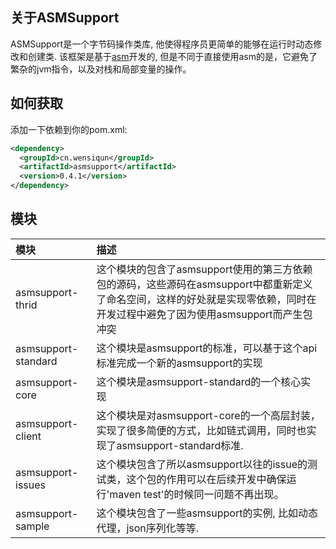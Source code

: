 ## 关于ASMSupport

ASMSupport是一个字节码操作类库, 他使得程序员更简单的能够在运行时动态修改和创建类. 该框架是基于[asm](http://asm.ow2.org/)开发的, 但是不同于直接使用asm的是，它避免了繁杂的jvm指令，以及对栈和局部变量的操作。

## 如何获取

添加一下依赖到你的pom.xml:

```xml
<dependency>
  <groupId>cn.wensiqun</groupId>
  <artifactId>asmsupport</artifactId>
  <version>0.4.1</version>
</dependency>
```

## 模块

| 模块|描述|
|:-------------|:-------------|
|asmsupport-thrid|这个模块的包含了asmsupport使用的第三方依赖包的源码，这些源码在asmsupport中都重新定义了命名空间，这样的好处就是实现零依赖，同时在开发过程中避免了因为使用asmsupport而产生包冲突|
|asmsupport-standard|这个模块是asmsupport的标准，可以基于这个api标准完成一个新的asmsupport的实现|
|asmsupport-core|这个模块是asmsupport-standard的一个核心实现|
|asmsupport-client|这个模块是对asmsupport-core的一个高层封装，实现了很多简便的方式，比如链式调用，同时也实现了asmsupport-standard标准.|
|asmsupport-issues|这个模块包含了所以asmsupport以往的issue的测试类，这个包的作用可以在后续开发中确保运行'maven test'的时候同一问题不再出现。|
|asmsupport-sample|这个模块包含了一些asmsupport的实例, 比如动态代理，json序列化等等.|

